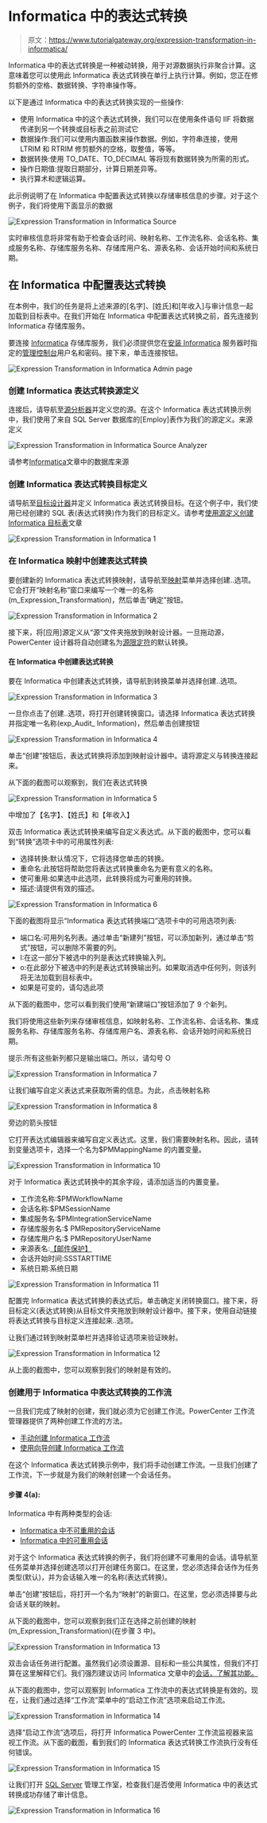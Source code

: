 # Informatica 中的表达式转换

> 原文：<https://www.tutorialgateway.org/expression-transformation-in-informatica/>

Informatica 中的表达式转换是一种被动转换，用于对源数据执行非聚合计算。这意味着您可以使用此 Informatica 表达式转换在单行上执行计算。例如，您正在修剪额外的空格、数据转换、字符串操作等。

以下是通过 Informatica 中的表达式转换实现的一些操作:

*   使用 Informatica 中的这个表达式转换，我们可以在使用条件语句 IIF 将数据传递到另一个转换或目标表之前测试它
*   数据操作:我们可以使用内置函数来操作数据。例如，字符串连接，使用 LTRIM 和 RTRIM 修剪额外的空格，取整值，等等。
*   数据转换:使用 TO_DATE、TO_DECIMAL 等将现有数据转换为所需的形式。
*   操作日期值:提取日期部分，计算日期差异等。
*   执行算术和逻辑运算。

此示例说明了在 Informatica 中配置表达式转换以存储审核信息的步骤。对于这个例子，我们将使用下面显示的数据

![Expression Transformation in Informatica Source](img/5f9de702a57b094e67843e59718ae291.png)

实时审核信息将非常有助于检查会话时间、映射名称、工作流名称、会话名称、集成服务名称、存储库服务名称、存储库用户名、源表名称、会话开始时间和系统日期。

## 在 Informatica 中配置表达式转换

在本例中，我们的任务是将上述来源的[名字]、[姓氏]和[年收入]与审计信息一起加载到目标表中。在我们开始在 Informatica 中配置表达式转换之前，首先连接到 Informatica 存储库服务。

要连接 [Informatica](https://www.tutorialgateway.org/informatica/) 存储库服务，我们必须提供您在[安装 Informatica](https://www.tutorialgateway.org/how-to-install-informatica/) 服务器时指定的[管理控制台](https://www.tutorialgateway.org/informatica-admin-console/)用户名和密码。接下来，单击连接按钮。

![Expression Transformation in Informatica Admin page](img/94f8d80d63361b2bfd960a0a92f0d45f.png)

### 创建 Informatica 表达式转换源定义

连接后，请导航至[源分析器](https://www.tutorialgateway.org/informatica-source-analyzer/)并定义您的源。在这个 Informatica 表达式转换示例中，我们使用了来自 SQL Server 数据库的[Employ]表作为我们的源定义。来源定义

![Expression Transformation in Informatica Source Analyzer](img/e63f19bce03a01ee949968e30166a68a.png)

请参考[Informatica](https://www.tutorialgateway.org/database-source-in-informatica/)文章中的数据库来源

### 创建 Informatica 表达式转换目标定义

请导航至[目标设计器](https://www.tutorialgateway.org/target-designer-in-informatica/)并定义 Informatica 表达式转换目标。在这个例子中，我们使用已经创建的 SQL 表(表达式转换)作为我们的目标定义。请参考[使用源定义创建 Informatica 目标表](https://www.tutorialgateway.org/create-informatica-target-table-using-source-definition/)文章

![Expression Transformation in Informatica 1](img/055cb346a6873bd71093fca76abde346.png)

### 在 Informatica 映射中创建表达式转换

要创建新的 Informatica 表达式转换映射，请导航至[映射](https://www.tutorialgateway.org/informatica-mapping/)菜单并选择创建..选项。它会打开“映射名称”窗口来编写一个唯一的名称(m_Expression_Transformation)，然后单击“确定”按钮。

![Expression Transformation in Informatica 2](img/a8c17b04ec3be4a4733831adfca3bd01.png)

接下来，将[应用]源定义从“源”文件夹拖放到映射设计器。一旦拖动源，PowerCenter 设计器将自动创建名为[源限定符](https://www.tutorialgateway.org/source-qualifier-transformation-in-informatica/)的默认转换。

#### 在 Informatica 中创建表达式转换

要在 Informatica 中创建表达式转换，请导航到转换菜单并选择创建..选项。

![Expression Transformation in Informatica 3](img/7ea252ad834cc1f8cea40571aee3eebf.png)

一旦你点击了创建..选项，将打开创建转换窗口。请选择 Informatica 表达式转换并指定唯一名称(exp_Audit_ Information)，然后单击创建按钮

![Expression Transformation in Informatica 4](img/68becd1aab9768ea04639543174d39c0.png)

单击“创建”按钮后，表达式转换将添加到映射设计器中。请将源定义与转换连接起来。

从下面的截图可以观察到，我们在表达式转换

![Expression Transformation in Informatica 5](img/dbcd56448720f8ecf02d4b21a44c6914.png)

中增加了【名字】、【姓氏】和【年收入】

双击 Informatica 表达式转换来编写自定义表达式。从下面的截图中，您可以看到“转换”选项卡中的可用属性列表:

*   选择转换:默认情况下，它将选择您单击的转换。
*   重命名:此按钮将帮助您将表达式转换重命名为更有意义的名称。
*   使可重用:如果选中此选项，此转换将成为可重用的转换。
*   描述:请提供有效的描述。

![Expression Transformation in Informatica 6](img/3aa57b9d9d204afe67b2fb41db47d7c3.png)

下面的截图将显示“Informatica 表达式转换端口”选项卡中的可用选项列表:

*   端口名:可用列名列表。通过单击“新建列”按钮，可以添加新列，通过单击“剪式”按钮，可以删除不需要的列。
*   I:在这一部分下被选中的列是表达式转换输入列。
*   o:在此部分下被选中的列是表达式转换输出列。如果取消选中任何列，则该列将无法加载到目标表中。
*   如果是可变的，请勾选此项

从下面的截图中，您可以看到我们使用“新建端口”按钮添加了 9 个新列。

我们将使用这些新列来存储审核信息，如映射名称、工作流名称、会话名称、集成服务名称、存储库服务名称、存储库用户名、源表名称、会话开始时间和系统日期。

提示:所有这些新列都只是输出端口。所以，请勾号 O

![Expression Transformation in Informatica 7](img/6259a66bf867a3105ef07a6133a220bb.png)

让我们编写自定义表达式来获取所需的信息。为此，点击映射名称

![Expression Transformation in Informatica 8](img/f0dbf70917e6cd0071ef8c0ef23da235.png)

旁边的箭头按钮

它打开表达式编辑器来编写自定义表达式。这里，我们需要映射名称。因此，请转到变量选项卡，选择一个名为$PMMappingName 的内置变量。

![Expression Transformation in Informatica 10](img/2837f9f9db7be342dbdf6880ac4b66dc.png)

对于 Informatica 表达式转换中的其余字段，请添加适当的内置变量。

*   工作流名称:$PMWorkflowName
*   会话名称:$PMSessionName
*   集成服务名:$PMIntegrationServiceName
*   存储库服务名:$ PMRepositoryServiceName
*   存储库用户名:$ PMRepositoryUserName
*   来源表名:[【邮件保护】](/cdn-cgi/l/email-protection)
*   会话开始时间:SSSTARTTIME
*   系统日期:系统日期

![Expression Transformation in Informatica 11](img/2541954271d0c328ea9ef589433b63d9.png)

配置完 Informatica 表达式转换的表达式后。单击确定关闭转换窗口。接下来，将目标定义(表达式转换)从目标文件夹拖放到映射设计器中。接下来，使用自动链接将表达式转换与目标定义连接起来..选项。

让我们通过转到映射菜单栏并选择验证选项来验证映射。

![Expression Transformation in Informatica 12](img/97c7bb984ea31aa0a5ab5b5caad4f0ff.png)

从上面的截图中，您可以观察到我们的映射是有效的。

### 创建用于 Informatica 中表达式转换的工作流

一旦我们完成了映射的创建，我们就必须为它创建工作流。PowerCenter 工作流管理器提供了两种创建工作流的方法。

*   [手动创建 Informatica 工作流](https://www.tutorialgateway.org/informatica-workflow/)
*   [使用向导创建 Informatica 工作流](https://www.tutorialgateway.org/informatica-workflow-using-wizard/)

在这个 Informatica 表达式转换示例中，我们将手动创建工作流。一旦我们创建了工作流，下一步就是为我们的映射创建一个会话任务。

#### 步骤 4(a):

Informatica 中有两种类型的会话:

*   [Informatica 中不可重用的会话](https://www.tutorialgateway.org/session-in-informatica/)
*   [Informatica 中的可重用会话](https://www.tutorialgateway.org/reusable-session-in-informatica/)

对于这个 Informatica 表达式转换的例子，我们将创建不可重用的会话。请导航至任务菜单并选择创建选项以打开创建任务窗口。在这里，您必须选择会话作为任务类型(默认)，并为会话输入唯一的名称(表达式转换)。

单击“创建”按钮后，将打开一个名为“映射”的新窗口。在这里，您必须选择要与此会话关联的映射。

从下面的截图中，您可以观察到我们正在选择之前创建的映射(m_Expression_Transformation)(在步骤 3 中)。

![Expression Transformation in Informatica 13](img/5e58d03a0b257a4a848a862623315d76.png)

双击会话任务进行配置。虽然我们必须设置源、目标和一些公共属性，但我们不打算在这里解释它们。我们强烈建议访问 Informatica 文章中的[会话，了解其功能。](https://www.tutorialgateway.org/session-in-informatica/)

从下面的截图中，您可以观察到 Informatica 工作流中的表达式转换是有效的。现在，让我们通过选择“工作流”菜单中的“启动工作流”选项来启动工作流。

![Expression Transformation in Informatica 14](img/6f39d9a18d4ddb2f064bae3bd5f7fde6.png)

选择“启动工作流”选项后，将打开 Informatica PowerCenter 工作流监视器来监视工作流。从下面的截图，看到我们的 Informatica 表达式转换工作流执行没有任何错误。

![Expression Transformation in Informatica 15](img/f245ab77905dd1f3d2085d6a5630f8b1.png)

让我们打开 [SQL Server](https://www.tutorialgateway.org/sql/) 管理工作室，检查我们是否使用 Informatica 中的表达式转换成功存储了审计信息。

![Expression Transformation in Informatica 16](img/ea7677d869d6202da56961c3c651ddd5.png)